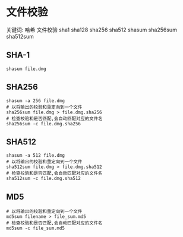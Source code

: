 # 文件校验

关键词: 哈希 文件校验 sha1 sha128 sha256 sha512 shasum sha256sum sha512sum

## SHA-1

```shell
shasum file.dmg
```

## SHA256

```shell
shasum -a 256 file.dmg
# 以将输出的校验和重定向到一个文件
sha256sum file.dmg > file.dmg.sha256
# 检查校验和是否匹配,会自动匹配对应的文件名
sha256sum -c file.dmg.sha256
```

## SHA512

```shell
shasum -a 512 file.dmg
# 以将输出的校验和重定向到一个文件
sha512sum file.dmg > file.dmg.sha512
# 检查校验和是否匹配,会自动匹配对应的文件名
sha512sum -c file.dmg.sha512
```

## MD5

```shell
# 以将输出的校验和重定向到一个文件
md5sum filename > file_sum.md5
# 检查校验和是否匹配,会自动匹配对应的文件名
md5sum -c file_sum.md5 
```

